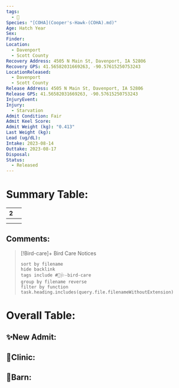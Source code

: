 ```yaml
---
tags:
  - 🦅
Species: "[COHA](Cooper's-Hawk-(COHA).md)"
Age: Hatch Year
Sex: 
Finder: 
Location:
  - Davenport
  - Scott County
Recovery Address: 4505 N Main St, Davenport, IA 52806
Recovery GPS: 41.56582031669263, -90.57615250753243
LocationReleased:
  - Davenport
  - Scott County
Release Address: 4505 N Main St, Davenport, IA 52806
Release GPS: 41.56582031669263, -90.57615250753243
InjuryEvent: 
Injury:
  - Starvation
Admit Condition: Fair
Admit Keel Score: 
Admit Weight (kg): "0.413"
Last Weight (kg): 
Lead (ug/dL): 
Intake: 2023-08-14
Outtake: 2023-08-17
Disposal: 
Status:
  - Released
---
```


# Summary Table:

<div><table class="dataview table-view-table"><thead class="table-view-thead"><tr class="table-view-tr-header"><th class="table-view-th"><span></span><span class="dataview small-text">2</span></th><th class="table-view-th"><span></span></th></tr></thead><tbody class="table-view-tbody"><tr><td><span></span></td><td><span></span></td></tr><tr><td><span></span></td><td><span></span></td></tr></tbody></table></div>

## Comments:

> [!Bird-care]+ Bird Care Notices
>   ```tasks 
>   sort by filename
>   hide backlink
>   tags include #🦅🩺-bird-care 
>   group by filename reverse
>   filter by function task.heading.includes(query.file.filenameWithoutExtension)
>   ```

# Overall Table:

## ✨New Admit:



## 🏥Clinic:



## 🏡Barn:


